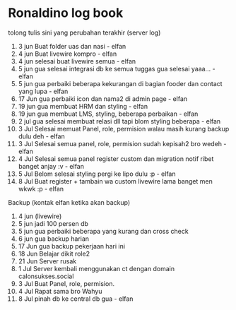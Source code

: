 # Ronaldino log book

tolong tulis sini yang perubahan terakhir (server log)

1. 3 jun Buat folder uas dan nasi - elfan
2. 4 jun Buat livewire kompro - elfan
3. 4 jun selesai buat livewire semua - elfan
4. 5 jun gua selesai integrasi db ke semua tuggas gua selesai yaaa... - elfan
5. 5 jun gua perbaiki beberapa kekurangan di bagian fooder dan contact yang lupa - elfan
6. 17 Jun gua perbaiki icon dan nama2 di admin page - elfan
7. 19 jun gua membuat HRM dan styling - elfan
8. 19 jun gua membuat LMS, styling, beberapa perbaikan - elfan
9. 2 jul gua selesai membuat relasi dll tapi blom styling beberapa - elfan
10. 3 Jul Selesai memuat Panel, role, permision walau masih kurang backup dulu deh - elfan
11. 3 Jul Selesai semua panel, role, permision sudah kepisah2 bro wedeh - elfan
11. 4 Jul Selesai semua panel register custom dan migration notif ribet banget anjay :v - elfan
12. 5 Jul Belom selesai styling pergi ke lipo dulu :p - elfan
13. 8 Jul Buat register + tambain wa custom livewire lama banget men wkwk :p - elfan


Backup (kontak elfan ketika akan backup)

1. 4 jun (livewire)
2. 5 jun jadi 100 persen db
3. 5 jun gua perbaiki beberapa yang kurang dan cross check
4. 6 jun gua backup harian
5. 17 Jun gua backup pekerjaan hari ini
6. 18 Jun Belajar dikit role2
7. 21 Jun Server rusak
8. 1 Jul Server kembali menggunakan ct dengan domain calonsukses.social
9. 3 Jul Buat Panel, role, permision.
10. 4 Jul Rapat sama bro Wahyu
12. 8 Jul pinah db ke central db gua - elfan

